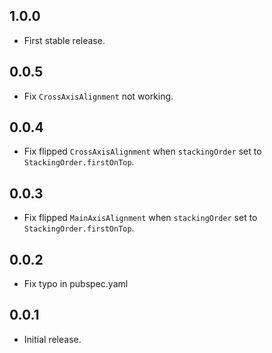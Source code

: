 ## 1.0.0
* First stable release.

## 0.0.5
* Fix `CrossAxisAlignment` not working.

## 0.0.4
* Fix flipped `CrossAxisAlignment` when `stackingOrder` set to `StackingOrder.firstOnTop`.

## 0.0.3
* Fix flipped `MainAxisAlignment` when `stackingOrder` set to `StackingOrder.firstOnTop`.

## 0.0.2
* Fix typo in pubspec.yaml

## 0.0.1
* Initial release.
